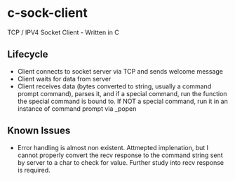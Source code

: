 # c-sock-client

TCP / IPV4 Socket Client - Written in C

## Lifecycle
* Client connects to socket server via TCP and sends welcome message
* Client waits for data from server
* Client receives data (bytes converted to string, usually a command prompt command), parses it, and if a special command, 
run the function the special command is bound to. If NOT a special command, run it in an instance of command prompt via _popen

## Known Issues
* Error handling is almost non existent. Attmepted implenation, but I cannot properly convert the recv response to the
command string sent by server to a char to check for value. Further study into recv response is required.
